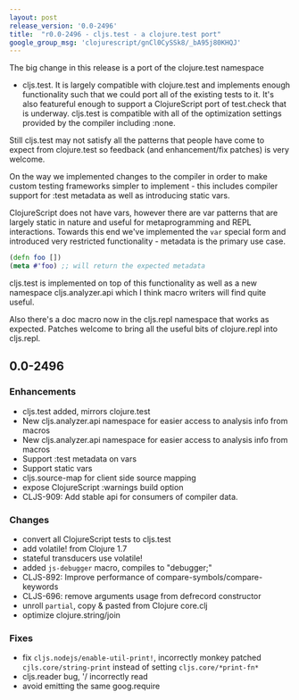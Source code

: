 ```yaml
---
layout: post
release_version: '0.0-2496'
title:  "r0.0-2496 - cljs.test - a clojure.test port"
google_group_msg: 'clojurescript/gnCl0CySSk8/_bA95j80KHQJ'
---
```


The big change in this release is a port of the clojure.test namespace 
- cljs.test. 
It is largely compatible with clojure.test and implements enough 
functionality such 
that we could port all of the existing tests to it. It's also featureful enough 
to support a ClojureScript port of test.check that is underway. 
cljs.test is compatible 
with all of the optimization settings provided by the compiler including :none. 

Still cljs.test may not satisfy all the patterns that people have come to expect 
from clojure.test so feedback (and enhancement/fix patches) is very welcome. 

On the way we implemented changes to the compiler in order to make 
custom testing 
frameworks simpler to implement - this includes compiler support for 
:test metadata as well 
as introducing static vars. 

ClojureScript does not have vars, however there are var patterns that 
are largely 
static in nature and useful for metaprogramming and REPL interactions. Towards 
this end we've implemented the `var` special form and introduced very restricted 
functionality - metadata is the primary use case. 

```clj
(defn foo []) 
(meta #'foo) ;; will return the expected metadata 
```

cljs.test is implemented on top of this functionality as well as a new namespace 
cljs.analyzer.api which I think macro writers will find quite useful. 

Also there's a doc macro now in the cljs.repl namespace that works as expected. 
Patches welcome to bring all the useful bits of clojure.repl into cljs.repl. 

## 0.0-2496 

### Enhancements 
* cljs.test added, mirrors clojure.test 
* New cljs.analyzer.api namespace for easier access to analysis info from macros 
* New cljs.analyzer.api namespace for easier access to analysis info from macros 
* Support :test metadata on vars 
* Support static vars 
* cljs.source-map for client side source mapping 
* expose ClojureScript :warnings build option 
* CLJS-909: Add stable api for consumers of compiler data. 

### Changes 
* convert all ClojureScript tests to cljs.test 
* add volatile! from Clojure 1.7 
* stateful transducers use volatile! 
* added `js-debugger` macro, compiles to "debugger;" 
* CLJS-892: Improve performance of compare-symbols/compare-keywords 
* CLJS-696: remove arguments usage from defrecord constructor 
* unroll `partial`, copy & pasted from Clojure core.clj 
* optimize clojure.string/join 

### Fixes 
* fix `cljs.nodejs/enable-util-print!`, incorrectly monkey patched 
`cjls.core/string-print` instead of setting `cljs.core/*print-fn*` 
* cljs.reader bug, '/ incorrectly read 
* avoid emitting the same goog.require 
